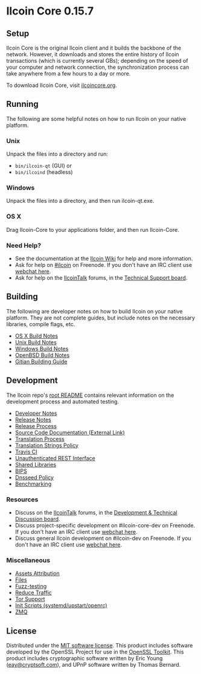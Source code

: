 Ilcoin Core 0.15.7
=====================

Setup
---------------------
Ilcoin Core is the original Ilcoin client and it builds the backbone of the network. However, it downloads and stores the entire history of Ilcoin transactions (which is currently several GBs); depending on the speed of your computer and network connection, the synchronization process can take anywhere from a few hours to a day or more.

To download Ilcoin Core, visit [ilcoincore.org](https://ilcoincore.org/en/releases/).

Running
---------------------
The following are some helpful notes on how to run Ilcoin on your native platform.

### Unix

Unpack the files into a directory and run:

- `bin/ilcoin-qt` (GUI) or
- `bin/ilcoind` (headless)

### Windows

Unpack the files into a directory, and then run ilcoin-qt.exe.

### OS X

Drag Ilcoin-Core to your applications folder, and then run Ilcoin-Core.

### Need Help?

* See the documentation at the [Ilcoin Wiki](https://en.ilcoin.it/wiki/Main_Page)
for help and more information.
* Ask for help on [#ilcoin](http://webchat.freenode.net?channels=ilcoin) on Freenode. If you don't have an IRC client use [webchat here](http://webchat.freenode.net?channels=ilcoin).
* Ask for help on the [IlcoinTalk](https://ilcointalk.org/) forums, in the [Technical Support board](https://ilcointalk.org/index.php?board=4.0).

Building
---------------------
The following are developer notes on how to build Ilcoin on your native platform. They are not complete guides, but include notes on the necessary libraries, compile flags, etc.

- [OS X Build Notes](build-osx.md)
- [Unix Build Notes](build-unix.md)
- [Windows Build Notes](build-windows.md)
- [OpenBSD Build Notes](build-openbsd.md)
- [Gitian Building Guide](gitian-building.md)

Development
---------------------
The Ilcoin repo's [root README](/README.md) contains relevant information on the development process and automated testing.

- [Developer Notes](developer-notes.md)
- [Release Notes](release-notes.md)
- [Release Process](release-process.md)
- [Source Code Documentation (External Link)](https://dev.visucore.com/ilcoin/doxygen/)
- [Translation Process](translation_process.md)
- [Translation Strings Policy](translation_strings_policy.md)
- [Travis CI](travis-ci.md)
- [Unauthenticated REST Interface](REST-interface.md)
- [Shared Libraries](shared-libraries.md)
- [BIPS](bips.md)
- [Dnsseed Policy](dnsseed-policy.md)
- [Benchmarking](benchmarking.md)

### Resources
* Discuss on the [IlcoinTalk](https://ilcointalk.org/) forums, in the [Development & Technical Discussion board](https://ilcointalk.org/index.php?board=6.0).
* Discuss project-specific development on #ilcoin-core-dev on Freenode. If you don't have an IRC client use [webchat here](http://webchat.freenode.net/?channels=ilcoin-core-dev).
* Discuss general Ilcoin development on #ilcoin-dev on Freenode. If you don't have an IRC client use [webchat here](http://webchat.freenode.net/?channels=ilcoin-dev).

### Miscellaneous
- [Assets Attribution](assets-attribution.md)
- [Files](files.md)
- [Fuzz-testing](fuzzing.md)
- [Reduce Traffic](reduce-traffic.md)
- [Tor Support](tor.md)
- [Init Scripts (systemd/upstart/openrc)](init.md)
- [ZMQ](zmq.md)

License
---------------------
Distributed under the [MIT software license](/COPYING).
This product includes software developed by the OpenSSL Project for use in the [OpenSSL Toolkit](https://www.openssl.org/). This product includes
cryptographic software written by Eric Young ([eay@cryptsoft.com](mailto:eay@cryptsoft.com)), and UPnP software written by Thomas Bernard.
